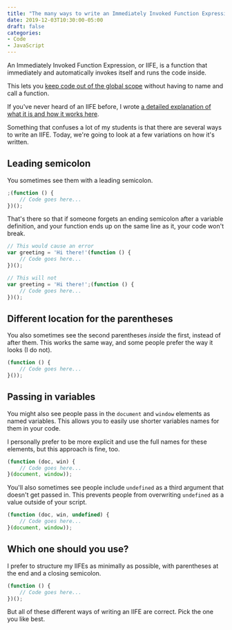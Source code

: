 ```yaml
---
title: "The many ways to write an Immediately Invoked Function Expression (IIFE) in JavaScript"
date: 2019-12-03T10:30:00-05:00
draft: false
categories:
- Code
- JavaScript
---
```


An Immediately Invoked Function Expression, or IIFE, is a function that immediately and automatically invokes itself and runs the code inside.

This lets you [keep code out of the global scope](https://gomakethings.com/keeping-your-javascript-out-of-the-global-scope-and-why-you-want-to/) without having to name and call a function.

If you've never heard of an IIFE before, I wrote [a detailed explanation of what it is and how it works here](https://gomakethings.com/the-anatomy-of-an-immediately-invoked-function-expression/).

Something that confuses a lot of my students is that there are several ways to write an IIFE. Today, we're going to look at a few variations on how it's written.

## Leading semicolon

You sometimes see them with a leading semicolon.

```js
;(function () {
	// Code goes here...
})();
```

That's there so that if someone forgets an ending semicolon after a variable definition, and your function ends up on the same line as it, your code won't break.

```js
// This would cause an error
var greeting = 'Hi there!'(function () {
	// Code goes here...
})();

// This will not
var greeting = 'Hi there!';(function () {
	// Code goes here...
})();
```

## Different location for the parentheses

You also sometimes see the second parentheses *inside* the first, instead of after them. This works the same way, and some people prefer the way it looks (I do not).

```js
(function () {
	// Code goes here...
}());
```

## Passing in variables

You might also see people pass in the `document` and `window` elements as named variables. This allows you to easily use shorter variables names for them in your code.

I personally prefer to be more explicit and use the full names for these elements, but this approach is fine, too.

```js
(function (doc, win) {
	// Code goes here...
}(document, window));
```

You'll also sometimes see people include `undefined` as a third argument that doesn't get passed in. This prevents people from overwriting `undefined` as a value outside of your script.

```js
(function (doc, win, undefined) {
	// Code goes here...
}(document, window));
```

## Which one should you use?

I prefer to structure my IIFEs as minimally as possible, with parentheses at the end and a closing semicolon.

```js
(function () {
	// Code goes here...
})();
```

But all of these different ways of writing an IIFE are correct. Pick the one you like best.